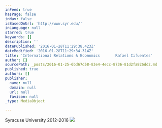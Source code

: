 ```yaml
---
inFeed: true
hasPage: false
inNav: false
isBasedOnUrl: 'http://www.syr.edu/'
inLanguage: null
starred: true
keywords: []
description: ''
datePublished: '2016-01-28T11:29:38.423Z'
dateModified: '2016-01-28T11:29:34.314Z'
title: 'International Relations & Economics       Rafael Cifuentes'
author: []
sourcePath: _posts/2016-01-25-6bd67d58-83e4-4ecc-8736-81d2fa826dd2.md
published: true
authors: []
publisher:
  name: null
  domain: null
  url: null
  favicon: null
_type: MediaObject

---
```

Syracuse University  2012-2016
![](https://the-grid-user-content.s3-us-west-2.amazonaws.com/1e0e4c48-441b-4c17-806a-ebfc243f196b.jpg)